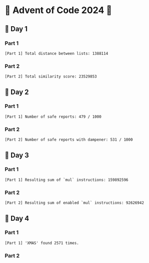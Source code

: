 # 🎄 Advent of Code 2024 🎄


## 📅 Day 1

### Part 1
```
[Part 1] Total distance between lists: 1388114
```

### Part 2
```
[Part 2] Total similarity score: 23529853
```


## 📅 Day 2

### Part 1
```
[Part 1] Number of safe reports: 479 / 1000
```

### Part 2
```
[Part 2] Number of safe reports with dampener: 531 / 1000
```


## 📅 Day 3

### Part 1
```
[Part 1] Resulting sum of `mul` instructions: 159892596
```

### Part 2
```
[Part 2] Resulting sum of enabled `mul` instructions: 92626942
```


## 📅 Day 4

### Part 1
```
[Part 1] 'XMAS' found 2571 times.
```

### Part 2
```

```